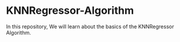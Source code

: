# KNNRegressor-Algorithm
In this repository, We will learn about the basics of the KNNRegressor Algorithm.
